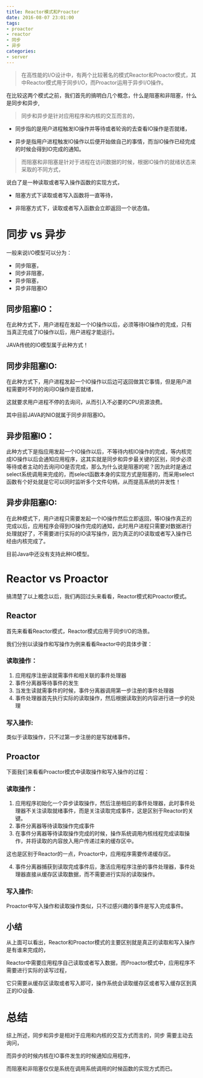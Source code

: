 ```yaml
---
title: Reactor模式和Proactor
date: 2016-08-07 23:01:00
tags:
- proactor
- reactor
- 同步
- 异步
categories:
- server
---
```



> 在高性能的I/O设计中，有两个比较著名的模式Reactor和Proactor模式，其中Reactor模式用于同步I/O，而Proactor运用于异步I/O操作。


在比较这两个模式之前，我们首先的搞明白几个概念，什么是阻塞和非阻塞，什么是同步和异步,

>同步和异步是针对应用程序和内核的交互而言的，

- 同步指的是用户进程触发IO操作并等待或者轮询的去查看IO操作是否就绪，

- 异步是指用户进程触发IO操作以后便开始做自己的事情，而当IO操作已经完成的时候会得到IO完成的通知。

>而阻塞和非阻塞是针对于进程在访问数据的时候，根据IO操作的就绪状态来采取的不同方式，

说白了是一种读取或者写入操作函数的实现方式，

- 阻塞方式下读取或者写入函数将一直等待，

- 非阻塞方式下，读取或者写入函数会立即返回一个状态值。

# 同步 vs 异步

一般来说I/O模型可以分为：
- 同步阻塞，
- 同步非阻塞，
- 异步阻塞，
- 异步非阻塞IO


## 同步阻塞IO：

在此种方式下，用户进程在发起一个IO操作以后，必须等待IO操作的完成，只有当真正完成了IO操作以后，用户进程才能运行。

JAVA传统的IO模型属于此种方式！

## 同步非阻塞IO:

在此种方式下，用户进程发起一个IO操作以后边可返回做其它事情，但是用户进程需要时不时的询问IO操作是否就绪，

这就要求用户进程不停的去询问，从而引入不必要的CPU资源浪费。

其中目前JAVA的NIO就属于同步非阻塞IO。

##  异步阻塞IO：

此种方式下是指应用发起一个IO操作以后，不等待内核IO操作的完成，等内核完成IO操作以后会通知应用程序，这其实就是同步和异步最关键的区别，同步必须等待或者主动的去询问IO是否完成，那么为什么说是阻塞的呢？因为此时是通过select系统调用来完成的，而select函数本身的实现方式是阻塞的，而采用select函数有个好处就是它可以同时监听多个文件句柄，从而提高系统的并发性！

## 异步非阻塞IO:

在此种模式下，用户进程只需要发起一个IO操作然后立即返回，等IO操作真正的完成以后，应用程序会得到IO操作完成的通知，此时用户进程只需要对数据进行处理就好了，不需要进行实际的IO读写操作，因为真正的IO读取或者写入操作已经由内核完成了。

目前Java中还没有支持此种IO模型。

# Reactor vs Proactor

搞清楚了以上概念以后，我们再回过头来看看，Reactor模式和Proactor模式。

## Reactor

首先来看看Reactor模式，Reactor模式应用于同步I/O的场景。

我们分别以读操作和写操作为例来看看Reactor中的具体步骤：

### 读取操作：

1. 应用程序注册读就需事件和相关联的事件处理器
2. 事件分离器等待事件的发生
3. 当发生读就需事件的时候，事件分离器调用第一步注册的事件处理器
4. 事件处理器首先执行实际的读取操作，然后根据读取到的内容进行进一步的处理

### 写入操作:

类似于读取操作，只不过第一步注册的是写就绪事件。

## Proactor

下面我们来看看Proactor模式中读取操作和写入操作的过程：


### 读取操作：

1. 应用程序初始化一个异步读取操作，然后注册相应的事件处理器，此时事件处理器不关注读取就绪事件，而是关注读取完成事件，这是区别于Reactor的关键。
2. 事件分离器等待读取操作完成事件
3. 在事件分离器等待读取操作完成的时候，操作系统调用内核线程完成读取操作，并将读取的内容放入用户传递过来的缓存区中。

这也是区别于Reactor的一点，Proactor中，应用程序需要传递缓存区。

4. 事件分离器捕获到读取完成事件后，激活应用程序注册的事件处理器，事件处理器直接从缓存区读取数据，而不需要进行实际的读取操作。

### 写入操作:

Proactor中写入操作和读取操作类似，只不过感兴趣的事件是写入完成事件。

## 小结

从上面可以看出，Reactor和Proactor模式的主要区别就是真正的读取和写入操作是有谁来完成的，

Reactor中需要应用程序自己读取或者写入数据，而Proactor模式中，应用程序不需要进行实际的读写过程，

它只需要从缓存区读取或者写入即可，操作系统会读取缓存区或者写入缓存区到真正的IO设备.

# 总结

综上所述，同步和异步是相对于应用和内核的交互方式而言的，同步 需要主动去询问，

而异步的时候内核在IO事件发生的时候通知应用程序，

而阻塞和非阻塞仅仅是系统在调用系统调用的时候函数的实现方式而已。

